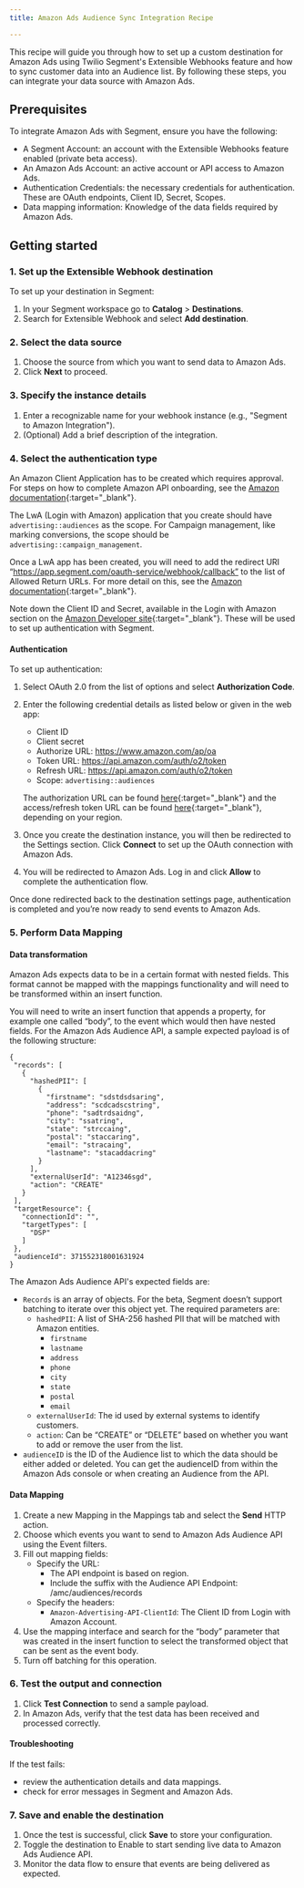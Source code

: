 ```yaml
---
title: Amazon Ads Audience Sync Integration Recipe

---
```


This recipe will guide you through how to set up a custom destination for Amazon Ads using Twilio Segment's Extensible Webhooks feature and how to sync customer data into an Audience list. By following these steps, you can integrate your data source with Amazon Ads.

## Prerequisites

To integrate Amazon Ads with Segment, ensure you have the following:

- A Segment Account: an account with the Extensible Webhooks feature enabled (private beta access).
- An Amazon Ads Account: an active account or API access to Amazon Ads.
- Authentication Credentials: the necessary credentials for authentication. These are OAuth endpoints, Client ID, Secret, Scopes.
- Data mapping information: Knowledge of the data fields required by Amazon Ads.

## Getting started 

### 1. Set up the Extensible Webhook destination 

To set up your destination in Segment: 

1. In your Segment workspace go to **Catalog** > **Destinations**.
2. Search for Extensible Webhook and select **Add destination**.

### 2. Select the data source

1. Choose the source from which you want to send data to Amazon Ads.
2. Click **Next** to proceed.

### 3. Specify the instance details

1. Enter a recognizable name for your webhook instance (e.g., "Segment to Amazon Integration").
2. (Optional) Add a brief description of the integration.

### 4. Select the authentication type

An Amazon Client Application has to be created which requires approval. For steps on how to complete Amazon API onboarding, see the [Amazon documentation](https://advertising.amazon.com/API/docs/en-us/guides/onboarding/overview){:target="_blank"}.

The LwA (Login with Amazon) application that you create should have `advertising::audiences` as the scope. For Campaign management, like marking conversions, the scope should be `advertising::campaign_management`. 

Once a LwA app has been created, you will need to add the redirect URI “https://app.segment.com/oauth-service/webhook/callback” to the list of Allowed Return URLs. For more detail on this, see the [Amazon documentation](https://advertising.amazon.com/API/docs/en-us/guides/get-started/create-authorization-grant#allow-a-return-url){:target="_blank"}.

Note down the Client ID and Secret, available in the Login with Amazon section on the [Amazon Developer site](https://developer.amazon.com/){:target="_blank"}. These will be used to set up authentication with Segment.

#### Authentication

To set up authentication:
1. Select OAuth 2.0 from the list of options and select **Authorization Code**.
2. Enter the following credential details as listed below or given in the web app:
    - Client ID
    - Client secret
    - Authorize URL: https://www.amazon.com/ap/oa
    - Token URL: https://api.amazon.com/auth/o2/token
    - Refresh URL: https://api.amazon.com/auth/o2/token
    - Scope: `advertising::audiences`

    The authorization URL can be found [here](https://advertising.amazon.com/API/docs/en-us/guides/get-started/create-authorization-grant#determine-the-url-prefix-for-your-region){:target="_blank"} and the access/refresh token URL can be found [here](https://advertising.amazon.com/API/docs/en-us/guides/get-started/retrieve-access-token#call-the-authorization-url-to-request-access-and-refresh-tokens){:target="_blank"}, depending on your region.

3. Once you create the destination instance, you will then be redirected to the Settings section. Click **Connect** to set up the OAuth connection with Amazon Ads. 
4. You will be redirected to Amazon Ads. Log in and click **Allow** to complete the authentication flow.

Once done redirected back to the destination settings page, authentication is completed and you’re now ready to send events to Amazon Ads.

### 5. Perform Data Mapping

#### Data transformation

Amazon Ads expects data to be in a certain format with nested fields. This format cannot be mapped with the mappings functionality and will need to be transformed within an insert function.

You will need to write an insert function that appends a property, for example one called “body”, to the event which would then have nested fields. For the Amazon Ads Audience API, a sample expected payload is of the following structure:

```
{
 "records": [
   {
     "hashedPII": [
       {
         "firstname": "sdstdsdsaring",
         "address": "scdcadscstring",
         "phone": "sadtrdsaidng",
         "city": "ssatring",
         "state": "strccaing",
         "postal": "staccaring",
         "email": "stracaing",
         "lastname": "stacaddacring"
       }
     ],
     "externalUserId": "A12346sgd",
     "action": "CREATE"
   }
 ],
 "targetResource": {
   "connectionId": "",
   "targetTypes": [
     "DSP"
   ]
 },
 "audienceId": 371552318001631924
}
```

The Amazon Ads Audience API's expected fields are:
- `Records` is an array of objects. For the beta, Segment doesn’t support batching to iterate over this object yet. The required parameters are:
    - `hashedPII`: A list of SHA-256 hashed PII that will be matched with Amazon entities.
      - `firstname`
      - `lastname`
      - `address`
      - `phone`
      - `city`
      - `state`
      - `postal`
      - `email`
    - `externalUserId`: The id used by external systems to identify customers.
    - `action`: Can be “CREATE” or “DELETE” based on whether you want to add or remove the user from the list.
- `audienceID` is the ID of the Audience list to which the data should be either added or deleted. You can get the audienceID from within the Amazon Ads console or when creating an Audience from the API.

#### Data Mapping

1. Create a new Mapping in the Mappings tab and select the **Send** HTTP action.
2. Choose which events you want to send to Amazon Ads Audience API using the Event filters.
3. Fill out mapping fields:
    - Specify the URL:
      - The API endpoint is based on region.
      - Include the suffix with the Audience API Endpoint: /amc/audiences/records
    - Specify the headers:
      - `Amazon-Advertising-API-ClientId`: The Client ID from Login with Amazon Account. 
4. Use the mapping interface and search for the “body” parameter that was created in the insert function to select the transformed object that can be sent as the event body.
5. Turn off batching for this operation.

### 6. Test the output and connection

1. Click **Test Connection** to send a sample payload.
2. In Amazon Ads, verify that the test data has been received and processed correctly.

#### Troubleshooting

If the test fails:
- review the authentication details and data mappings.
- check for error messages in Segment and Amazon Ads.

### 7. Save and enable the destination

1. Once the test is successful, click **Save** to store your configuration.
2. Toggle the destination to Enable to start sending live data to Amazon Ads Audience API.
3. Monitor the data flow to ensure that events are being delivered as expected.
